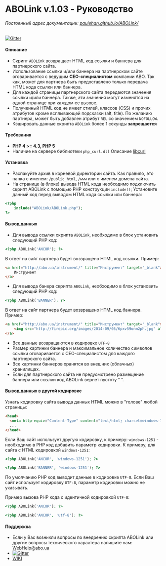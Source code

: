 ABOLink v.1.03 - Руководство
=======
###### Постоянный адрес документации: [paulehan.github.io/ABOLink/](http://paulehan.github.io/ABOLink/)

[![Gitter](https://badges.gitter.im/Join%20Chat.svg)](https://gitter.im/PauleHan/ABOLink?utm_source=badge&utm_medium=badge&utm_campaign=pr-badge)

#### Описание
- Скрипт `ABOLink` возвращает HTML код ссылки и баннера для партнерского сайта.
- Использование ссылки и/или баннера на партнерском сайте оговаривается с ведущим **СЕО-специалистом** компании ABO. Так как, может для партнера быть предоставлено только передача HTML кода ссылки или баннера.
- Для каждой страницы партнерского сайта передаются значения ссылки и/или баннера. Также, эти значения могут изменятся на одной странице при каждом ее вызове.
- Полученный  HTML код не имеет стилей, классов (CSS) и прочих атрибутов кроме всплывающей подсказки (alt, title). По желанию партнера, может быть добавлен атрибут `REL` со значением `NOFOLLOW`.
- Кэшировать данные скрипта `ABOLink` более 1 секунды **запрещается**

#### Требования
- **PHP 4 >= 4.3, PHP 5**
- Наличие на сервере библиотеки `php_curl.dll` Описание [libcurl](http://www.php.su/articles/?cat=protocols&page=004)

#### Установка
- Распакуйте архив в корневой директории сайта. Как правило, это папка с именем: `/public_html`, `/www` или с именем домена сайта.
- На странице (в блоке) вывода HTML кода необходимо подключить скрипт ABOLink с помощью PHP конструкции `include()`;
Установите данный код перед выводом HTML кода ссылки или баннера:
```php
<?php
    include("ABOLink/ABOLink.php");
?>
```

#### Вывод данных
- Для вывода ссылки скрипта `ABOLink`, необходимо в блок установить следующий PHP код:
```php
<?php ABOLink('ANCOR'); ?>
```
В ответ на сайт партнера будет возвращено HTML код ссылки. Пример:
```html
<a href="http://abo.ua/instrument/" title="Инструмент" target="_blank">
    Инструмент
</a>
```
- Для вывода банера скрипта `ABOLink`, необходимо в блок установить следующий PHP код:
```php
<?php ABOLink('BANNER'); ?>
```
В ответ на сайт партнера будет возвращено HTML код баннера. Пример:
```html
<a href="http://abo.ua/instrument/" title="Инструмент" target="_blank">
    <img src="http://firepic.org/images/2014-09/05/6pxv59onm2ph.jpg" alt="Инструмент"/>
</a>
```

- Все данные возвращаются в кодировке `UTF-8`
- Размер картинки баннера и максимальное количество символов ссылки оговаривается с СЕО-специалистом для каждого партнерского сайта.
- Все картинки баннеров хранятся во внешних (облачных) хранилищах.
- Если для партнерского сайта не предусмотрено размещение баннера или ссылки код ABOLink вернет пустоту “ ”.

#### Вывод данных в другой кодировке
Узнать кодировку сайта вывода данных HTML можно в "голове" любой страницы:
```html
<head>
  <meta http-equiv="Content-Type" content="text/html; charset=windows-1251" />
  ...
</head>
```
Если Ваш сайт использует другую кодировку, к примеру: `windows-1251` - необходимо в PHP код добавить параметр кодировки.
К примеру, для сайта с HTML кодировкой `windows-1251`:
```php
<?php ABOLink('ANCOR', 'windows-1251'); ?>
```
```php
<?php ABOLink('BANNER', 'windows-1251'); ?>
```
По умолчанию PHP код выводит данные в кодировке `UTF-8`. Если Ваш сайт использует кодировку `UTF-8`, параметр кодировки можно не указывать.

Пример вызова PHP кода с идентичной кодировкой `UTF-8`:
```php
<?php ABOLink('ANCOR'); ?>
```
```php
<?php ABOLink('ANCOR', 'utf-8'); ?>
```

#### Поддержка
- Если у Вас возникли вопросы по внедрению скрипта ABOLink или другие вопросы технического характера напишите нам: WebHelp@abo.ua
- [![Gitter](https://badges.gitter.im/Join%20Chat.svg)](https://gitter.im/PauleHan/ABOLink?utm_source=badge&utm_medium=badge&utm_campaign=pr-badge)
- [WIKI](https://github.com/PauleHan/ABOLink/wiki)

